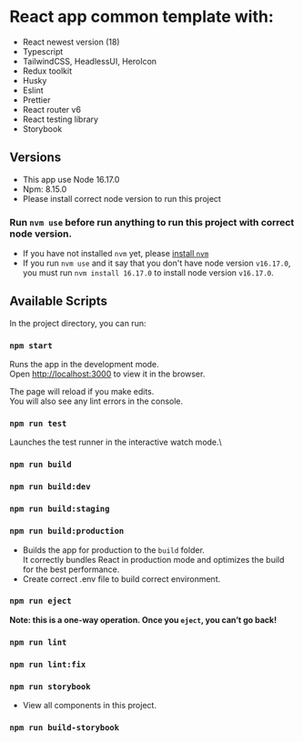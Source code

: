 # React app common template with:

- React newest version (18)
- Typescript
- TailwindCSS, HeadlessUI, HeroIcon
- Redux toolkit
- Husky
- Eslint
- Prettier
- React router v6
- React testing library
- Storybook

## Versions

- This app use Node 16.17.0
- Npm: 8.15.0
- Please install correct node version to run this project

### Run `nvm use` before run anything to run this project with correct node version.

- If you have not installed `nvm` yet, please [install `nvm`](https://github.com/nvm-sh/nvm/blob/master/README.md#installing-and-updating)
- If you run `nvm use` and it say that you don't have node version `v16.17.0`, you must run `nvm install 16.17.0` to install node version `v16.17.0`.

## Available Scripts

In the project directory, you can run:

### `npm start`

Runs the app in the development mode.\
Open [http://localhost:3000](http://localhost:3000) to view it in the browser.

The page will reload if you make edits.\
You will also see any lint errors in the console.

### `npm run test`

Launches the test runner in the interactive watch mode.\

### `npm run build`

### `npm run build:dev`

### `npm run build:staging`

### `npm run build:production`

- Builds the app for production to the `build` folder.\
  It correctly bundles React in production mode and optimizes the build for the best performance.
- Create correct .env file to build correct environment.

### `npm run eject`

**Note: this is a one-way operation. Once you `eject`, you can’t go back!**

### `npm run lint`

### `npm run lint:fix`

### `npm run storybook`

- View all components in this project.

### `npm run build-storybook`
